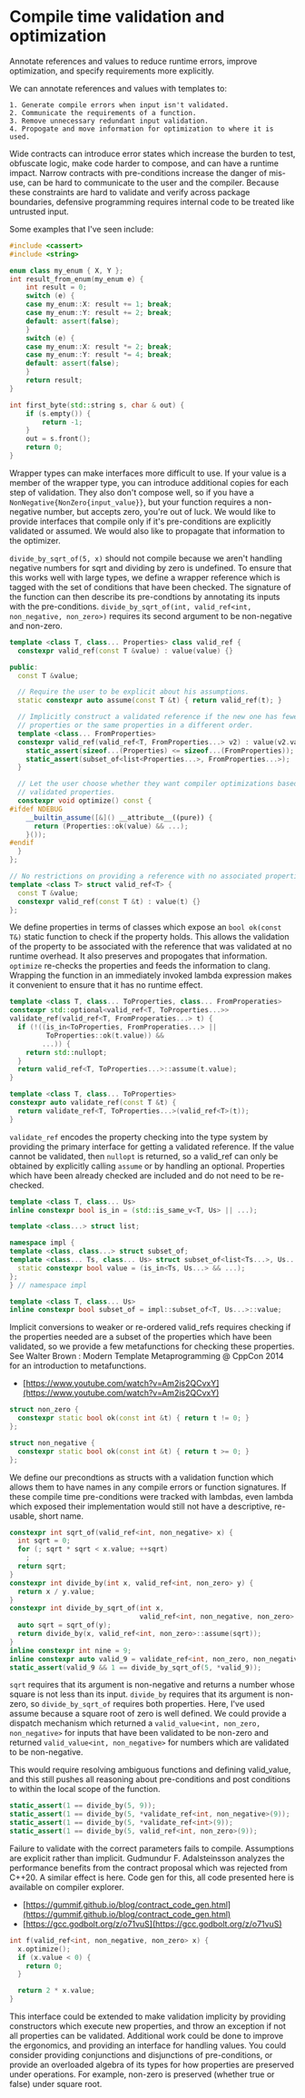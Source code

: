 # Compile time validation and optimization
<!---
---
layout: post
title:  "Compile time validation and optimization"
date:   2020-03-29 20:19:29 -0700
categories: experiment
---
-->

Annotate references and values to reduce runtime errors, improve optimization, and specify requirements more explicitly.

We can annotate references and values with templates to:

    1. Generate compile errors when input isn't validated.
    2. Communicate the requirements of a function.
    3. Remove unnecessary redundant input validation.
    4. Propogate and move information for optimization to where it is used.

Wide contracts can introduce error states which increase the burden to test, obfuscate logic, make code harder to compose, and can have a runtime impact. Narrow contracts with pre-conditions increase the danger of mis-use, can be hard to communicate to the user and the compiler. Because these constraints are hard to validate and verify across package boundaries, defensive programming requires internal code to be treated like untrusted input.

Some examples that I've seen include:


```c++
#include <cassert>
#include <string>

enum class my_enum { X, Y };
int result_from_enum(my_enum e) {
    int result = 0;
    switch (e) {
    case my_enum::X: result += 1; break;
    case my_enum::Y: result += 2; break;
    default: assert(false);
    }
    switch (e) {
    case my_enum::X: result *= 2; break;
    case my_enum::Y: result *= 4; break;
    default: assert(false);
    }
    return result;
}

int first_byte(std::string s, char & out) {
    if (s.empty()) {
        return -1;
    }
    out = s.front();
    return 0;
}
```

Wrapper types can make interfaces more difficult to use. If your value is a member of the wrapper type, you can introduce additional copies for each step of validation. They also don't compose well, so if you have a `NonNegative{NonZero{input_value}}`, but your function requires a non-negative number, but accepts zero, you're out of luck. We would like to provide interfaces that compile only if it's pre-conditions are explicitly validated or assumed. We would also like to propagate that information to the optimizer.

`divide_by_sqrt_of(5, x)` should not compile because we aren't handling negative numbers for sqrt and dividing by zero is undefined. To ensure that this works well with large types, we define a wrapper reference which is tagged with the set of conditions that have been checked. The signature of the function can then describe its pre-condtions by annotating its inputs with the pre-conditions. `divide_by_sqrt_of(int, valid_ref<int, non_negative, non_zero>)` requires its second argument to be non-negative and non-zero.


```c++
template <class T, class... Properties> class valid_ref {
  constexpr valid_ref(const T &value) : value(value) {}

public:
  const T &value;

  // Require the user to be explicit about his assumptions.
  static constexpr auto assume(const T &t) { return valid_ref(t); }

  // Implicitly construct a validated reference if the new one has fewer
  // properties or the same properties in a different order.
  template <class... FromProperties>
  constexpr valid_ref(valid_ref<T, FromProperties...> v2) : value(v2.value) {
    static_assert(sizeof...(Properties) <= sizeof...(FromProperties));
    static_assert(subset_of<list<Properties...>, FromProperties...>);
  }

  // Let the user choose whether they want compiler optimizations based on the
  // validated properties.
  constexpr void optimize() const {
#ifdef NDEBUG
    __builtin_assume([&]() __attribute__((pure)) {
      return (Properties::ok(value) && ...);
    }());
#endif
  }
};

// No restrictions on providing a reference with no associated properties.
template <class T> struct valid_ref<T> {
  const T &value;
  constexpr valid_ref(const T &t) : value(t) {}
};
```

We define properties in terms of classes which expose an `bool ok(const T&)` static function to check if the property holds. This allows the validation of the property to be associated with the reference that was validated at no runtime overhead. It also preserves and propogates that information. `optimize` re-checks the properties and feeds the information to clang. Wrapping the function in an immediately invoked lambda expression makes it convenient to ensure that it has no runtime effect.


```c++
template <class T, class... ToProperties, class... FromProperaties>
constexpr std::optional<valid_ref<T, ToProperties...>>
validate_ref(valid_ref<T, FromProperaties...> t) {
  if (!((is_in<ToProperties, FromProperaties...> ||
         ToProperties::ok(t.value)) &&
        ...)) {
    return std::nullopt;
  }
  return valid_ref<T, ToProperties...>::assume(t.value);
}

template <class T, class... ToProperties>
constexpr auto validate_ref(const T &t) {
  return validate_ref<T, ToProperties...>(valid_ref<T>(t));
}
```

`validate_ref` encodes the property checking into the type system by providing the primary interface for getting a validated reference. If the value cannot be validated, then `nullopt` is returned, so a valid_ref can only be obtained by explicitly calling `assume` or by handling an optional. Properties which have been already checked are included and do not need to be re-checked.


```c++
template <class T, class... Us>
inline constexpr bool is_in = (std::is_same_v<T, Us> || ...);

template <class...> struct list;

namespace impl {
template <class, class...> struct subset_of;
template <class... Ts, class... Us> struct subset_of<list<Ts...>, Us...> {
  static constexpr bool value = (is_in<Ts, Us...> && ...);
};
} // namespace impl

template <class T, class... Us>
inline constexpr bool subset_of = impl::subset_of<T, Us...>::value;
```

Implicit conversions to weaker or re-ordered valid_refs requires checking if the properties needed are a subset of the properties which have been validated, so we provide a few metafunctions for checking these properties. See Walter Brown : Modern Template Metaprogramming @ CppCon 2014 for an introduction to metafunctions.

 - [https://www.youtube.com/watch?v=Am2is2QCvxY](https://www.youtube.com/watch?v=Am2is2QCvxY)


```c++
struct non_zero {
  constexpr static bool ok(const int &t) { return t != 0; }
};

struct non_negative {
  constexpr static bool ok(const int &t) { return t >= 0; }
};
```

We define our precondtions as structs with a validation function which allows them to have names in any compile errors or function signatures. If these compile time pre-conditions were tracked with lambdas, even lambda which exposed their implementation would still not have a descriptive, re-usable, short name.


```c++
constexpr int sqrt_of(valid_ref<int, non_negative> x) {
  int sqrt = 0;
  for (; sqrt * sqrt < x.value; ++sqrt)
    ;
  return sqrt;
}
constexpr int divide_by(int x, valid_ref<int, non_zero> y) {
  return x / y.value;
}
constexpr int divide_by_sqrt_of(int x,
                                valid_ref<int, non_negative, non_zero> y) {
  auto sqrt = sqrt_of(y);
  return divide_by(x, valid_ref<int, non_zero>::assume(sqrt));
}
inline constexpr int nine = 9;
inline constexpr auto valid_9 = validate_ref<int, non_zero, non_negative>(nine);
static_assert(valid_9 && 1 == divide_by_sqrt_of(5, *valid_9));
```

`sqrt` requires that its argument is non-negative and returns a number whose square is not less than its input. `divide_by` requires that its argument is non-zero, so `divide_by_sqrt_of` requires both properties. Here, I've used assume because a square root of zero is well defined. We could provide a dispatch mechanism which returned a `valid_value<int, non_zero, non_negative>` for inputs that have been validated to be non-zero and returned `valid_value<int, non_negative>` for numbers which are validated to be non-negative.

This would require resolving ambiguous functions and defining valid_value, and this still pushes all reasoning about pre-conditions and post conditions to within the local scope of the function.


```c++
static_assert(1 == divide_by(5, 9));
static_assert(1 == divide_by(5, *validate_ref<int, non_negative>(9));
static_assert(1 == divide_by(5, *validate_ref<int>(9));
static_assert(1 == divide_by(5, valid_ref<int, non_zero>(9));
```

Failure to validate with the correct parameters fails to compile. Assumptions are explicit rather than implicit. Gudmundur F. Adalsteinsson analyzes the performance benefits from the contract proposal which was rejected from C++20. A similar effect is here. Code gen for this, all code presented here is available on compiler explorer.

 - [https://gummif.github.io/blog/contract_code_gen.html](https://gummif.github.io/blog/contract_code_gen.html)
 - [https://gcc.godbolt.org/z/o71vuS](https://gcc.godbolt.org/z/o71vuS)


```c++
int f(valid_ref<int, non_negative, non_zero> x) {
  x.optimize();
  if (x.value < 0) {
    return 0;
  }

  return 2 * x.value;
}
```

This interface could be extended to make validation implicity by providing constructors which execute new properties, and throw an exception if not all properties can be validated. Additional work could be done to improve the ergonomics, and providing an interface for handling values. You could consider providing conjunctions and disjunctions of pre-conditions, or provide an overloaded algebra of its types for how properties are preserved under operations. For example, non-zero is preserved (whether true or false) under square root.
